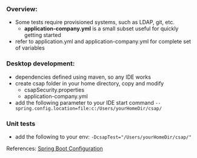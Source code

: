 
### Overview: 
- Some tests require provisioned systems, such as LDAP, git, etc.
	- **application-company.yml**  is a small subset useful for quickly getting started
- refer to application.yml and application-company.yml for complete set of variables

### Desktop development:
- dependencies defined using maven, so any IDE works  
- create csap folder in your home directory, copy and modify
	- csapSecurity.properties
	- application-company.yml
- add the following parameter to your IDE start command ```--spring.config.location=file:c:/Users/yourHomeDir/csap/```

### Unit tests
- add the following to your env: ```-DcsapTest="/Users/yourHomeDir/csap/"```


References: [Spring Boot Configuration](https://docs.spring.io/spring-boot/docs/current/reference/html/boot-features-external-config.html)